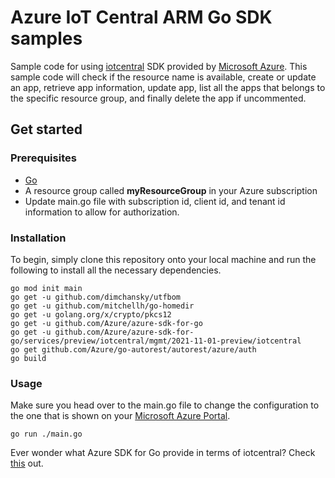 # Azure IoT Central ARM Go SDK samples

Sample code for using [iotcentral](https://github.com/Azure/azure-sdk-for-go/releases/tag/v37.1.0) SDK provided by [Microsoft Azure](https://github.com/Azure). This sample code will check if the resource name is available, create or update an app, retrieve app information, update app, list all the apps that belongs to the specific resource group, and finally delete the app if uncommented.

## Get started

### Prerequisites
- [Go](https://golang.org/doc/install)
- A resource group called **myResourceGroup** in your Azure subscription
- Update main.go file with subscription id, client id, and tenant id information to allow for authorization.

### Installation
To begin, simply clone this repository onto your local machine and run the following to install all the necessary dependencies.

```
go mod init main
go get -u github.com/dimchansky/utfbom
go get -u github.com/mitchellh/go-homedir
go get -u golang.org/x/crypto/pkcs12
go get -u github.com/Azure/azure-sdk-for-go
go get -u github.com/Azure/azure-sdk-for-go/services/preview/iotcentral/mgmt/2021-11-01-preview/iotcentral
go get github.com/Azure/go-autorest/autorest/azure/auth
go build
```

### Usage
Make sure you head over to the main.go file to change the configuration to the one that is shown on your [Microsoft Azure Portal](https://portal.azure.com).

```
go run ./main.go
```

Ever wonder what Azure SDK for Go provide in terms of iotcentral? Check [this](https://pkg.go.dev/github.com/Azure/azure-sdk-for-go/services/iotcentral/mgmt/2021-06-01/iotcentral) out.
